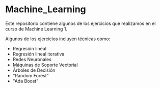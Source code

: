 # Machine_Learning

Este repositorio contiene algunos de los ejercicios que realizamos en el curso de Machine Learning 1.

Algunos de los ejercicios incluyen técnicas como:

- Regresión lineal
- Regresión lineal iterativa
- Redes Neuronales
- Máquinas de Soporte Vectorial
- Árboles de Decisión
- "Random Forest"
- "Ada Boost"
